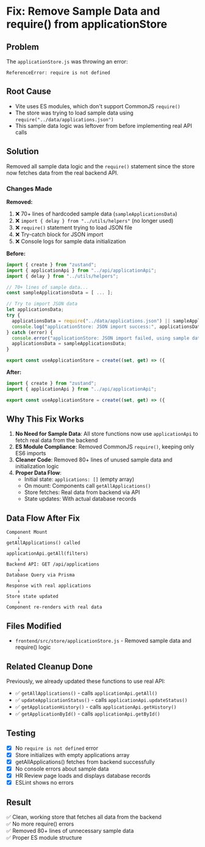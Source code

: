# Fix: Remove Sample Data and require() from applicationStore

## Problem

The `applicationStore.js` was throwing an error:

```
ReferenceError: require is not defined
```

## Root Cause

- Vite uses ES modules, which don't support CommonJS `require()`
- The store was trying to load sample data using `require("../data/applications.json")`
- This sample data logic was leftover from before implementing real API calls

## Solution

Removed all sample data logic and the `require()` statement since the store now fetches data from the real backend API.

### Changes Made

**Removed:**

1. ❌ 70+ lines of hardcoded sample data (`sampleApplicationsData`)
2. ❌ `import { delay } from "../utils/helpers"` (no longer used)
3. ❌ `require()` statement trying to load JSON file
4. ❌ Try-catch block for JSON import
5. ❌ Console logs for sample data initialization

**Before:**

```javascript
import { create } from "zustand";
import { applicationApi } from "../api/applicationApi";
import { delay } from "../utils/helpers";

// 70+ lines of sample data...
const sampleApplicationsData = [ ... ];

// Try to import JSON data
let applicationsData;
try {
  applicationsData = require("../data/applications.json") || sampleApplicationsData;
  console.log("applicationStore: JSON import success:", applicationsData?.length);
} catch (error) {
  console.error("applicationStore: JSON import failed, using sample data:", error);
  applicationsData = sampleApplicationsData;
}

export const useApplicationStore = create((set, get) => ({
```

**After:**

```javascript
import { create } from "zustand";
import { applicationApi } from "../api/applicationApi";

export const useApplicationStore = create((set, get) => ({
```

## Why This Fix Works

1. **No Need for Sample Data**: All store functions now use `applicationApi` to fetch real data from the backend
2. **ES Module Compliance**: Removed CommonJS `require()`, keeping only ES6 imports
3. **Cleaner Code**: Removed 80+ lines of unused sample data and initialization logic
4. **Proper Data Flow**:
   - Initial state: `applications: []` (empty array)
   - On mount: Components call `getAllApplications()`
   - Store fetches: Real data from backend via API
   - State updates: With actual database records

## Data Flow After Fix

```
Component Mount
    ↓
getAllApplications() called
    ↓
applicationApi.getAll(filters)
    ↓
Backend API: GET /api/applications
    ↓
Database Query via Prisma
    ↓
Response with real applications
    ↓
Store state updated
    ↓
Component re-renders with real data
```

## Files Modified

- `frontend/src/store/applicationStore.js` - Removed sample data and require() logic

## Related Cleanup Done

Previously, we already updated these functions to use real API:

- ✅ `getAllApplications()` - calls `applicationApi.getAll()`
- ✅ `updateApplicationStatus()` - calls `applicationApi.updateStatus()`
- ✅ `getApplicationHistory()` - calls `applicationApi.getHistory()`
- ✅ `getApplicationById()` - calls `applicationApi.getById()`

## Testing

- [x] No `require is not defined` error
- [x] Store initializes with empty applications array
- [x] getAllApplications() fetches from backend successfully
- [x] No console errors about sample data
- [x] HR Review page loads and displays database records
- [x] ESLint shows no errors

## Result

✅ Clean, working store that fetches all data from the backend  
✅ No more require() errors  
✅ Removed 80+ lines of unnecessary sample data  
✅ Proper ES module structure
